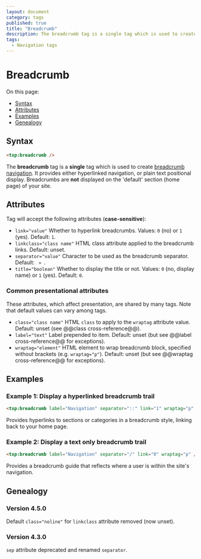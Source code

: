 ```yaml
---
layout: document
category: tags
published: true
title: "Breadcrumb"
description: The breadcrumb tag is a single tag which is used to create breadcrumb navigation.
tags:
  - Navigation tags
---
```


# Breadcrumb

On this page:

* [Syntax](#user-content-syntax)
* [Attributes](#user-content-attributes)
* [Examples](#user-content-examples)
* [Genealogy](#user-content-genealogy)

## Syntax

```html
<txp:breadcrumb />
```

The **breadcrumb** tag is a __single__ tag which is used to create [breadcrumb navigation](http://en.wikipedia.org/wiki/Breadcrumb_trail). It provides either hyperlinked navigation, or plain text positional display. Breadcrumbs are __not__ displayed on the 'default' section (home page) of your site.

## Attributes

Tag will accept the following attributes (**case-sensitive**):

* `link="value"`
Whether to hyperlink breadcrumbs.
Values: `0` (no) or `1` (yes).
Default: `1`.
* `linkclass="class name"`
HTML class attribute applied to the breadcrumb links.
Default: unset.
* `separator="value"`
Character to be used as the breadcrumb separator.
Default: ` » `.
* `title="boolean"`
Whether to display the title or not.
Values: `0` (no, display name) or `1` (yes).
Default: `0`.

### Common presentational attributes

These attributes, which affect presentation, are shared by many tags. Note that default values can vary among tags.

* `class="class name"`
HTML `class` to apply to the `wraptag` attribute value.
Default: unset (see @@class cross-reference@@).
* `label="text"`
Label prepended to item.
Default: unset (but see @@label cross-reference@@ for exceptions).
* `wraptag="element"`
HTML element to wrap breadcrumb block, specified without brackets (e.g. `wraptag="p"`).
Default: unset (but see @@wraptag cross-reference@@ for exceptions).

## Examples

### Example 1: Display a hyperlinked breadcrumb trail

```html
<txp:breadcrumb label="Navigation" separator="::" link="1" wraptag="p" />
```

Provides hyperlinks to sections or categories in a breadcrumb style, linking back to your home page.

### Example 2: Display a text only breadcrumb trail

```html
<txp:breadcrumb label="Navigation" separator="/" link="0" wraptag="p" />
```

Provides a breadcrumb guide that reflects where a user is within the site's navigation.

## Genealogy

### Version 4.5.0

Default `class="noline"` for `linkclass` attribute removed (now unset).

### Version 4.3.0

`sep` attribute deprecated and renamed `separator`.
